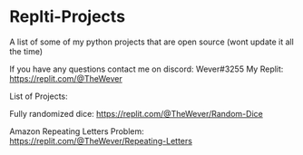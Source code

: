 # Replti-Projects
A list of some of my python projects that are open source (wont update it all the time)

If you have any questions contact me on discord: Wever#3255
My Replit: https://replit.com/@TheWever


List of Projects:

Fully randomized dice: https://replit.com/@TheWever/Random-Dice

Amazon Repeating Letters Problem: https://replit.com/@TheWever/Repeating-Letters
